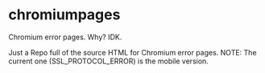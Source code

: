 # chromiumpages
Chromium error pages. Why? IDK.

Just a Repo full of the source HTML for Chromium error pages.
NOTE: The current one (SSL_PROTOCOL_ERROR) is the mobile version.
